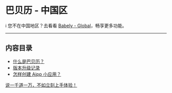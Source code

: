 # 巴贝历 - 中国区

ℹ️ 您不在中国地区？去看看 [Babely - Global](https://github.com/babelyx/en/)，畅享更多功能。

---

## 内容目录

- [什么是巴贝历？](./home.md)
- [版本升级记录](./news.md)
- [怎样创建 Aipp 小应用？](./howto/create-aipp)

[说一千道一万，不如立刻上手体验！](https://u.babely.cc)
